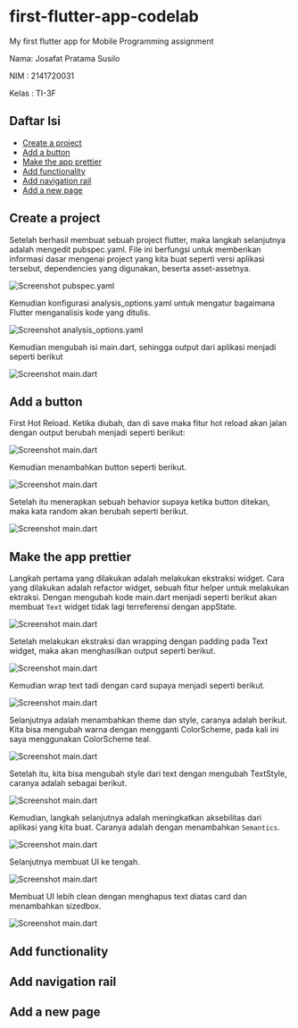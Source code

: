 # first-flutter-app-codelab
My first flutter app for Mobile Programming assignment

Nama: Josafat Pratama Susilo

NIM : 2141720031

Kelas : TI-3F


## Daftar Isi

- [Create a project](#create-a-project)
- [Add a button](#add-a-button)
- [Make the app prettier](#make-the-app-prettier)
- [Add functionality](#add-functionality)
- [Add navigation rail](#add-navigation-rail)
- [Add a new page](#add-a-new-page)

## Create a project

Setelah berhasil membuat sebuah project flutter, maka langkah selanjutnya adalah mengedit pubspec.yaml. File ini berfungsi untuk memberikan informasi dasar mengenai project yang kita buat seperti versi aplikasi tersebut, dependencies yang digunakan, beserta asset-assetnya.

![Screenshot pubspec.yaml](my_awesome_namer/docs_images/01.png)

Kemudian konfigurasi analysis_options.yaml untuk mengatur bagaimana Flutter menganalisis kode yang ditulis.

![Screenshot analysis_options.yaml](my_awesome_namer/docs_images/02.png)

Kemudian mengubah isi main.dart, sehingga output dari aplikasi menjadi seperti berikut

![Screenshot main.dart](my_awesome_namer/docs_images/03.png)

## Add a button

First Hot Reload. 
Ketika diubah, dan di save maka fitur hot reload akan jalan dengan output berubah menjadi seperti berikut:

![Screenshot main.dart](my_awesome_namer/docs_images/04.png)

Kemudian menambahkan button seperti berikut.

![Screenshot main.dart](my_awesome_namer/docs_images/05.png)

Setelah itu menerapkan sebuah behavior supaya ketika button ditekan, maka kata random akan berubah seperti berikut.

![Screenshot main.dart](my_awesome_namer/docs_images/06.png)

## Make the app prettier

Langkah pertama yang dilakukan adalah melakukan ekstraksi widget. Cara yang dilakukan adalah refactor widget, sebuah fitur helper untuk melakukan ektraksi. Dengan mengubah kode main.dart menjadi seperti berikut akan membuat ```Text``` widget tidak lagi terreferensi dengan appState.

![Screenshot main.dart](my_awesome_namer/docs_images/07.png)

Setelah melakukan ekstraksi dan wrapping dengan padding pada Text widget, maka akan menghasilkan output seperti berikut.

![Screenshot main.dart](my_awesome_namer/docs_images/08.png)

Kemudian wrap text tadi dengan card supaya menjadi seperti berikut.

![Screenshot main.dart](my_awesome_namer/docs_images/09.png)

Selanjutnya adalah menambahkan theme dan style, caranya adalah berikut. 
Kita bisa mengubah warna dengan mengganti ColorScheme, pada kali ini saya menggunakan ColorScheme teal.

![Screenshot main.dart](my_awesome_namer/docs_images/10.png)

Setelah itu, kita bisa mengubah style dari text dengan mengubah TextStyle, caranya adalah sebagai berikut.

![Screenshot main.dart](my_awesome_namer/docs_images/11.png)

Kemudian, langkah selanjutnya adalah meningkatkan aksebilitas dari aplikasi yang kita buat. Caranya adalah dengan menambahkan ```Semantics```.

![Screenshot main.dart](my_awesome_namer/docs_images/12.png)

Selanjutnya membuat UI ke tengah.

![Screenshot main.dart](my_awesome_namer/docs_images/13.png)

Membuat UI lebih clean dengan menghapus text diatas card dan menambahkan sizedbox.

![Screenshot main.dart](my_awesome_namer/docs_images/14.png)

## Add functionality

## Add navigation rail

## Add a new page